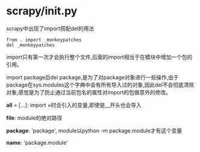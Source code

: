 # scrapy/__init__.py

scrapy中出现了import搭配del的用法

```
from . import _monkeypatches
del _monkeypatches
```

import只有第一次才会执行整个文件,后面的import相当于在模块中增加一个包的引用。

import package后del package,是为了对package对象进行一些操作,由于package在sys.modules这个字典中会有所有导入过的对象,因此del不会彻底清除对象,感觉是为了防止通过当前包名的属性对import的包做意外的修改。

__all__ = [...]: import ×时会引入的变量,即使是__开头也会导入

__file__: module的绝对路径

__package__: 'package', module以python -m package.module才有这个变量

__name__: 'package.module'
